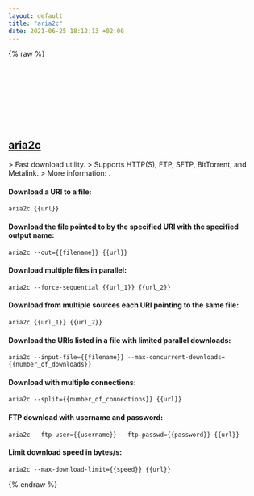 ```yaml
---
layout: default
title: "aria2c"
date: 2021-06-25 18:12:13 +02:00
---
```

{% raw %}
<h2 id="aria2c">
  <a href="/en/common/aria2c.html">aria2c</a> <a href="#aria2c"><svg class="icon">
    <use href="/assets/images/unicode_sprite.svg#link" />
  </svg></a>
</h2>
> Fast download utility.
> Supports HTTP(S), FTP, SFTP, BitTorrent, and Metalink.
> More information: <https://aria2.github.io>.

#### Download a URI to a file:
```shell
aria2c {{url}}
```
#### Download the file pointed to by the specified URI with the specified output name:
```shell
aria2c --out={{filename}} {{url}}
```
#### Download multiple files in parallel:
```shell
aria2c --force-sequential {{url_1}} {{url_2}}
```
#### Download from multiple sources each URI pointing to the same file:
```shell
aria2c {{url_1}} {{url_2}}
```
#### Download the URIs listed in a file with limited parallel downloads:
```shell
aria2c --input-file={{filename}} --max-concurrent-downloads={{number_of_downloads}}
```
#### Download with multiple connections:
```shell
aria2c --split={{number_of_connections}} {{url}}
```
#### FTP download with username and password:
```shell
aria2c --ftp-user={{username}} --ftp-passwd={{password}} {{url}}
```
#### Limit download speed in bytes/s:
```shell
aria2c --max-download-limit={{speed}} {{url}}
```
{% endraw %}